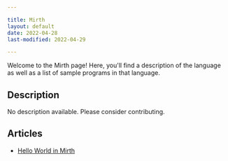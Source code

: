 ```yaml
---

title: Mirth
layout: default
date: 2022-04-28
last-modified: 2022-04-29

---
```


Welcome to the Mirth page! Here, you'll find a description of the language as well as a list of sample programs in that language.

## Description

No description available. Please consider contributing.

## Articles

- [Hello World in Mirth](https://sampleprograms.io/projects/hello-world/mirth)